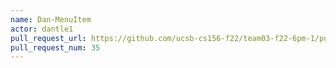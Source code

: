 ```yaml
---
name: Dan-MenuItem
actor: dantle1
pull_request_url: https://github.com/ucsb-cs156-f22/team03-f22-6pm-1/pull/35
pull_request_num: 35
---
```


